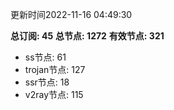 更新时间2022-11-16 04:49:30

**总订阅: 45**
**总节点: 1272**
**有效节点: 321**
- ss节点: 61
- trojan节点: 127
- ssr节点: 18
- v2ray节点: 115
